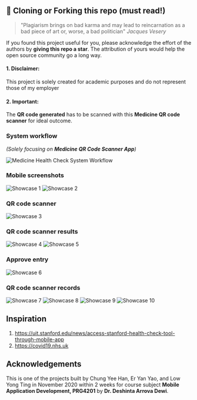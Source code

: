 ## 🚨 Cloning or Forking this repo (must read!)

> "Plagiarism brings on bad karma and may lead to reincarnation as a bad piece of art or, worse, a bad politician" *Jacques Vesery*

If you found this project useful for you, please acknowledge the effort of the authors by **giving this repo a star**. The attribution of yours would help the open source community go a long way.

#### 1. Disclaimer: 

This project is solely created for academic purposes and do not represent those of my employer

#### 2. Important:

The **QR code generated** has to be scanned with this **Medicine QR code scanner** for ideal outcome.

### System workflow

*(Solely focusing on **Medicine QR Code Scanner App**)*

![Medicine Health Check System Workflow](img/medicine-health-check-system-workflow.png)

### Mobile screenshots

![Showcase 1](img/p-1.png)
![Showcase 2](img/p-2.png)

### QR code scanner

![Showcase 3](img/p-3.png)

### QR code scanner results

![Showcase 4](img/p-4.png)
![Showcase 5](img/p-5.png)

### Approve entry

![Showcase 6](img/p-6.png)

### QR code scanner records

![Showcase 7](img/p-7.png)
![Showcase 8](img/p-8.png)
![Showcase 9](img/p-9.png)
![Showcase 10](img/p-10.png)

## Inspiration

1. https://uit.stanford.edu/news/access-stanford-health-check-tool-through-mobile-app
2. https://covid19.nhs.uk

## Acknowledgements

This is one of the projects built by Chung Yee Han, Er Yan Yao, and Low Yong Ting in November 2020 within 2 weeks for course subject **Mobile Application Development, PRG4201** by **Dr. Deshinta Arrova Dewi**.